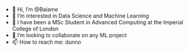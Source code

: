 - 👋 Hi, I’m @Baiame
- 👀 I’m interested in Data Science and Machine Learning
- 🌱 I have been a MSc Student in Advanced Computing at the Imperial College of London
- 💞️ I’m looking to collaborate on any ML project
- 📫 How to reach me: dunno

<!---
Baiame/Baiame is a ✨ special ✨ repository because its `README.md` (this file) appears on your GitHub profile.
You can click the Preview link to take a look at your changes.
--->

